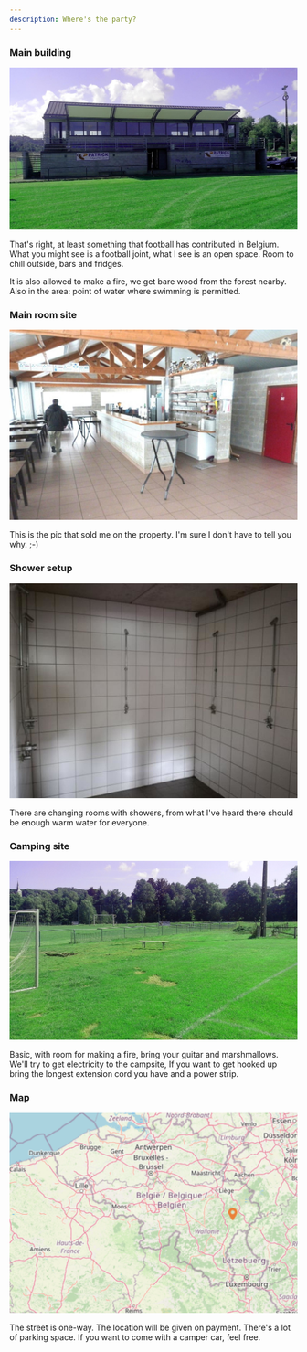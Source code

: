 ```yaml
---
description: Where's the party?
---
```

### Main building
![](.gitbook/assets/site1.jpeg)

That's right, at least something that football has contributed in Belgium. What you might see is a football joint, what I see is an open space. Room to chill outside, bars and fridges. 

It is also allowed to make a fire, we get bare wood from the forest nearby.
Also in the area: point of water where swimming is permitted.

### Main room site
![](.gitbook/assets/site2.jpeg)

This is the pic that sold me on the property. I'm sure I don't have to tell you why. ;-) 

### Shower setup
![](.gitbook/assets/site3.jpeg)

There are changing rooms with showers, from what I've heard there should be enough warm water for everyone.

### Camping site
![](.gitbook/assets/site4.jpeg)

Basic, with room for making a fire, bring your guitar and marshmallows.
We'll try to get electricity to the campsite, If you want to get hooked up bring the longest extension cord you have and a power strip.

### Map
![](.gitbook/assets/map.png)

The street is one-way. The location will be given on payment. There's a lot of parking space. If you want to come with a camper car, feel free. 